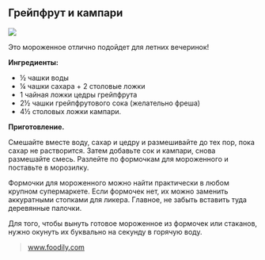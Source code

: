 ## Грейпфрут и кампари
![](/images/Kulinar/IceCream/icecream.jpg)

Это мороженное отлично подойдет для летних вечеринок!

**Ингредиенты:**

- ½ чашки воды
- ¼ чашки сахара + 2 столовые ложки
- 1 чайная ложки цедры грейпфрута
- 2½ чашки грейпфрутового сока (желательно фреша)
- 4½ столовых ложки кампари.

**Приготовление.**

Смешайте вместе воду, сахар и цедру и размешивайте до тех пор, пока сахар не растворится. Затем добавьте сок и кампари, снова размешайте смесь. Разлейте по формочкам для мороженного и поставьте в морозилку.

Формочки для мороженного можно найти практически в любом крупном супермаркете. Если формочек нет, их можно заменить аккуратными стопками для ликера. Главное, не забыть вставить туда деревянные палочки.

Для того, чтобы вынуть готовое мороженное из формочек или стаканов, нужно окунуть их буквально на секунду в горячую воду.

> www.foodily.com 
